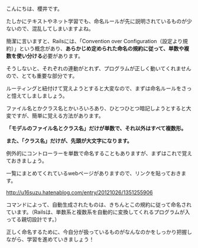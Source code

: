 こんにちは、櫻井です。

たしかにテキストやネット学習でも、命名ルールが先に説明されているものが少ないので、混乱してしまいますよね。

簡潔に言いますと、Railsには、「Convention over Configuration（設定より規約）」という概念があり、**あらかじめ定められた命名の規約に従って、単数や複数を使い分ける**必要があります。

そうしないと、それぞれの連動がとれず、プログラムが正しく動いてくれませんので、とても重要な部分です。

ルーティングと紐付けて覚えようとすると大変なので、まずは命名ルールをさっと憶えてしましましょう。

ファイル名とかクラス名とかいろいろあり、ひとつひとつ暗記しようとすると大変ですが、簡単に覚える方法があります。

**「モデルのファイル名とクラス名」だけが単数で、それ以外はすべて複数形。**

**また、「クラス名」だけが、先頭が大文字になります。**

例外的にコントローラーを単数で命名することもありますが、まずはこれで覚えておきましょう。

一覧にまとめてくれているwebページがありますので、リンクを貼っておきます。

<http://u16suzu.hatenablog.com/entry/20121026/1351255906>

コマンドによって、自動生成されたものは、きちんとこの規約に従って命名されています。（Railsは、単数系と複数系を自動的に変換してくれるプログラムが入ってる親切設計です。）

正しく命名するために、今自分が扱っているものがなんなのかをしっかり把握しながら、学習を進めていきましょう！
